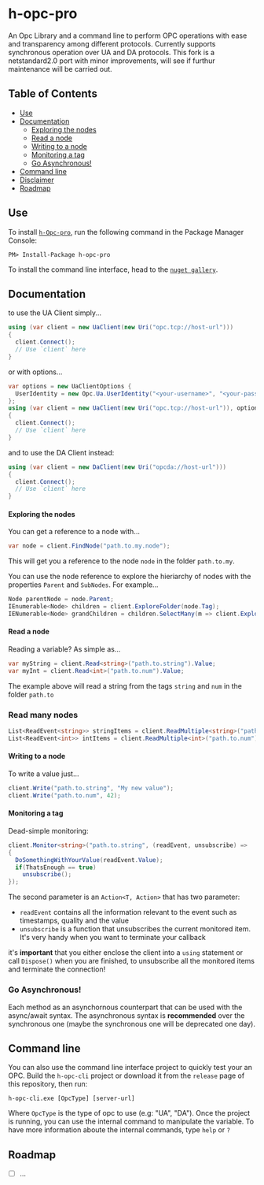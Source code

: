 

h-opc-pro
==============

An Opc Library and a command line to perform OPC operations with ease and transparency among different protocols. Currently supports synchronous operation over UA and DA protocols.
This fork is a netstandard2.0 port with minor improvements, will see if furthur maintenance will be carried out.

## Table of Contents
* [Use](#use)
* [Documentation](#documentation)
  * [Exploring the nodes](#exploring-the-nodes)
  * [Read a node](#read-a-node)
  * [Writing to a node](#writing-to-a-node)
  * [Monitoring a tag](#monitoring-a-tag)
  * [Go Asynchronous!](#go-asynchronous)
* [Command line](#command-line)
* [Disclaimer](#disclaimer)
* [Roadmap](#roadmap)


## Use

To install [`h-Opc-pro`](https://www.nuget.org/packages/h-opc-pro/), run the following command in the Package Manager Console:

    PM> Install-Package h-opc-pro


To install the command line interface, head to the [`nuget gallery`](https://www.nuget.org/packages/h-opc-pro/).

## Documentation

to use the UA Client simply...

````cs
using (var client = new UaClient(new Uri("opc.tcp://host-url")))
{
  client.Connect();
  // Use `client` here
}
````

or with options...

````cs
var options = new UaClientOptions {
  UserIdentity = new Opc.Ua.UserIdentity("<your-username>", "<your-password>")
};
using (var client = new UaClient(new Uri("opc.tcp://host-url")), options)
{
  client.Connect();
  // Use `client` here
}
````


and to use the DA Client instead:

````cs
using (var client = new DaClient(new Uri("opcda://host-url")))
{
  client.Connect();
  // Use `client` here
}
````

#### Exploring the nodes

You can get a reference to a node with...

````cs
var node = client.FindNode("path.to.my.node");
````

This will get you a reference to the node `node` in the folder `path.to.my`.

You can use the node reference to explore the hieriarchy of nodes with the properties `Parent` and `SubNodes`. For example...

````cs
Node parentNode = node.Parent;
IEnumerable<Node> children = client.ExploreFolder(node.Tag);
IENumerable<Node> grandChildren = children.SelectMany(m => client.ExploreFolder(m.Tag));
````

#### Read a node

Reading a variable? As simple as...

````cs
var myString = client.Read<string>("path.to.string").Value;
var myInt = client.Read<int>("path.to.num").Value;
````

The example above will read a string from the tags `string` and `num` in the folder `path.to`

### Read many nodes

```cs
List<ReadEvent<string>> stringItems = client.ReadMultiple<string>("path.to.string");
List<ReadEvent<int>> intItems = client.ReadMultiple<int>("path.to.num");
```

#### Writing to a node

To write a value just...

````cs
client.Write("path.to.string", "My new value");
client.Write("path.to.num", 42);
````

#### Monitoring a tag

Dead-simple monitoring:

````cs
client.Monitor<string>("path.to.string", (readEvent, unsubscribe) =>
{
  DoSomethingWithYourValue(readEvent.Value);
  if(ThatsEnough == true)
    unsubscribe();
});

````

The second parameter is an `Action<T, Action>` that has two parameter:

- `readEvent` contains all the information relevant to the event such as timestamps, quality and the value
- `unsubscribe` is a function that unsubscribes the current monitored item. It's very handy when you want to terminate your callback

it's **important** that you either enclose the client into a `using` statement or call `Dispose()` when you are finished, to unsubscribe all the monitored items and terminate the connection!

### Go Asynchronous!

Each method as an asynchornous counterpart that can be used with the async/await syntax. The asynchronous syntax is **recommended** over the synchronous one (maybe the synchronous one will be deprecated one day).

## Command line

You can also use the command line interface project to quickly test your an OPC. Build the `h-opc-cli` project or download it from the `release` page of this repository, then run:

````
h-opc-cli.exe [OpcType] [server-url]
````

Where `OpcType` is the type of opc to use (e.g: "UA", "DA"). Once the project is running, you can use the internal command to manipulate the variable. To have more information aboute the internal commands, type `help` or `?`


## Roadmap

- [ ] ...
